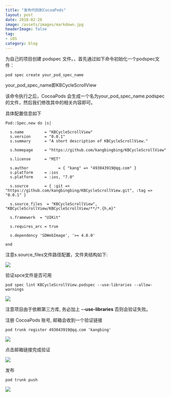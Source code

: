 ```yaml
---
title: "发布代码到CocoaPods"
layout: post
date: 2018-02-26
image: /assets/images/markdown.jpg
headerImage: false
tag:
- iOS
category: blog
---
```


为自己的项目创建 podspec 文件。，首先通过如下命令初始化一个podspec文件：

	pod spec create your_pod_spec_name
	
your_pod_spec_name即KBCycleScrollView

该命令执行之后，CocoaPods 会生成一个名为your_pod_spec_name.podspec的文件，然后我们修改其中的相关内容即可。

具体配置信息如下

		
	Pod::Spec.new do |s|
	
	  s.name         = "KBCycleScrollView"
	  s.version      = "0.0.1"
	  s.summary      = "A short description of KBCycleScrollView."
	
	  s.homepage     = "https://github.com/kangbingbing/KBCycleScrollView"
	
	  s.license      = "MIT"
	
	  s.author             = { "kang" => "493043919@qq.com" }
	  s.platform     = :ios
	  s.platform     = :ios, "7.0"
	
	  s.source       = { :git => "https://github.com/kangbingbing/KBCycleScrollView.git", :tag => "0.0.1" }
	
	  s.source_files  = "KBCycleScrollView", "KBCycleScrollView/KBCycleScrollView/**/*.{h,m}"
	
	  s.framework  = "UIKit"
	
	  s.requires_arc = true
	  
	  s.dependency 'SDWebImage', '>= 4.0.0'
	
	end


注意s.source_files文件路径配置，文件夹结构如下:

![](https://ws1.sinaimg.cn/large/9e1008a3ly1fottgmdktdj20m106tdhi.jpg)

验证spce文件是否可用

	pod spec lint KBCycleScrollView.podspec --use-libraries --allow-warnings
	
![](https://ws1.sinaimg.cn/large/9e1008a3ly1fottiuuki6j20hz09j3zt.jpg)
	
注意项目由于依赖第三方库, 务必加上 **--use-libraries** 否则会验证失败。

注册 CocoaPods 账号, 邮箱会收到一个验证链接

	pod trunk register 493043919@qq.com 'kangbing'
	
![](https://ws1.sinaimg.cn/large/9e1008a3ly1fottlpxvitj20hv010dfu.jpg)

点击邮箱链接完成验证

![](https://ws1.sinaimg.cn/large/9e1008a3ly1fott09thgfj20x30czq4j.jpg)


发布

	pod trunk push


![](https://ws1.sinaimg.cn/large/9e1008a3ly1fotuk3ey38j20hy0aq0u7.jpg)
